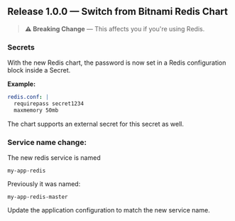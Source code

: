 ## Release 1.0.0 — Switch from Bitnami Redis Chart

> **⚠️ Breaking Change** — This affects you if you're using Redis.

### Secrets

With the new Redis chart, the password is now set in a Redis configuration block inside a Secret.

**Example:**

```yaml
redis.conf: |
  requirepass secret1234
  maxmemory 50mb
```
The chart supports an external secret for this secret as well.

### Service name change:

The new redis service is named 
```
my-app-redis
```

Previously it was named:
```
my-app-redis-master
```

Update the application configuration to match the new service name.


